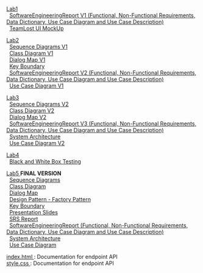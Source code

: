 <a href="https://github.com/oysterly/SoftwareEngineering/tree/master/Lab1">Lab1 </a><br/>
  &nbsp; <a href ="https://github.com/oysterly/SoftwareEngineering/blob/master/Lab1/SoftwareEngineeringReportV1.docx"> SoftwareEngineeringReport V1 (Functional, Non-Functional Requirements, Data Dictionary, Use Case Diagram and Use Case Description) </a><br/>
  &nbsp; <a href ="https://github.com/oysterly/SoftwareEngineering/blob/master/Lab1/Team_Losts_UI%20Mock_Up.pptx"> TeamLost UI MockUp </a><br/>
  
  
  
<a href="https://github.com/oysterly/SoftwareEngineering/tree/master/Lab2">Lab2 </a><br/>
  &nbsp; <a href ="https://github.com/oysterly/SoftwareEngineering/tree/master/Lab2/Sequence%20Diagrams%20V1">Sequence Diagrams V1</a><br/>
  &nbsp; <a href ="https://github.com/oysterly/SoftwareEngineering/blob/master/Lab2/ClassDiagram%20V1.jpg"> Class Diagram V1</a><br/>
  &nbsp; <a href ="https://github.com/oysterly/SoftwareEngineering/blob/master/Lab2/Dialog%20Map%20V1.PNG"> Dialog Map V1</a><br/>
  &nbsp; <a href ="https://github.com/oysterly/SoftwareEngineering/blob/master/Lab2/KeyBoundary.jpg"> Key Boundary </a><br/>
  &nbsp; <a href ="https://github.com/oysterly/SoftwareEngineering/blob/master/Lab2/SoftwareEngineeringReportV2.docx"> SoftwareEngineeringReport V2 (Functional, Non-Functional Requirements, Data Dictionary, Use Case Diagram and Use Case Description) </a><br/>
  &nbsp; <a href ="https://github.com/oysterly/SoftwareEngineering/blob/master/Lab2/Use%20Case%20Diagram%20V1.jpg"> Use Case Diagram V1</a><br/>
  
  
  
<a href ="https://github.com/oysterly/SoftwareEngineering/tree/master/Lab3">Lab3 </a><br/>
  &nbsp; <a href ="https://github.com/oysterly/SoftwareEngineering/tree/master/Lab3/Sequence%20Diagrams%20V2">Sequence Diagrams V2</a><br/>
  &nbsp; <a href ="https://github.com/oysterly/SoftwareEngineering/blob/master/Lab3/Class%20Diagram%20V2.jpg"> Class Diagram V2</a><br/>
  &nbsp; <a href ="https://github.com/oysterly/SoftwareEngineering/blob/master/Lab3/Dialog%20Map%20V2.PNG"> Dialog Map V2</a><br/>
  &nbsp; <a href ="https://github.com/oysterly/SoftwareEngineering/blob/master/Lab3/SoftwareEngineeringReport%20V3.docx"> SoftwareEngineeringReport V3 (Functional, Non-Functional Requirements, Data Dictionary, Use Case Diagram and Use Case Description) </a><br/>
  &nbsp; <a href ="https://github.com/oysterly/SoftwareEngineering/blob/master/Lab3/System%20Architecture.pdf"> System Architecture </a><br/> 
  &nbsp; <a href ="https://github.com/oysterly/SoftwareEngineering/blob/master/Lab3/Use%20Case%20Diagram%20V2.jpg"> Use Case Diagram V2</a><br/>



<a href="https://github.com/oysterly/SoftwareEngineering/tree/master/Lab4">Lab4 </a><br/>
  &nbsp; <a href="https://github.com/oysterly/SoftwareEngineering/blob/master/Lab4/Black%20Box%20and%20White%20Box%20Testing.docx"> Black and White Box Testing </a><br/>



<a href = "https://github.com/oysterly/SoftwareEngineering/tree/master/Lab5">Lab5 </a><b>FINAL VERSION</b><br/>
  &nbsp; <a href ="https://github.com/oysterly/SoftwareEngineering/tree/master/Lab5/SequenceDiagrams">Sequence Diagrams </a><br/>
  &nbsp; <a href ="https://github.com/oysterly/SoftwareEngineering/blob/master/Lab5/Class%20Diagram.jpg"> Class Diagram </a><br/>
  &nbsp; <a href ="https://github.com/oysterly/SoftwareEngineering/blob/master/Lab5/Dialog%20Map.PNG"> Dialog Map </a><br/>
  &nbsp; <a href ="https://github.com/oysterly/SoftwareEngineering/blob/master/Lab5/FactoryPattern.jpg"> Design Pattern - Factory Pattern </a><br/>
  &nbsp; <a href ="https://github.com/oysterly/SoftwareEngineering/blob/master/Lab5/KeyBoundary.jpg"> Key Boundary </a><br/>
  &nbsp; <a href ="https://github.com/oysterly/SoftwareEngineering/blob/master/Lab5/Presentation.pptx"> Presentation Slides</a><br/>
  &nbsp; <a href ="https://github.com/oysterly/SoftwareEngineering/blob/master/Lab5/SRS.docx"> SRS Report </a><br/>
  &nbsp; <a href ="https://github.com/oysterly/SoftwareEngineering/blob/master/Lab5/SoftwareEngineeringReport.docx"> SoftwareEngineeringReport (Functional, Non-Functional Requirements, Data Dictionary, Use Case Diagram and Use Case Description) </a><br/>
  &nbsp; <a href ="https://github.com/oysterly/SoftwareEngineering/blob/master/Lab5/System%20Architecture.pdf"> System Architecture </a><br/> 
  &nbsp; <a href ="https://github.com/oysterly/SoftwareEngineering/blob/master/Lab5/Use%20Case%20Diagram.JPG"> Use Case Diagram </a><br/>
  
  <a href="https://github.com/oysterly/SoftwareEngineering/blob/master/index.html"> index.html </a>: Documentation for endpoint API <br/>
  <a href="https://github.com/oysterly/SoftwareEngineering/blob/master/style.css"> style.css </a>: Documentation for endpoint API
